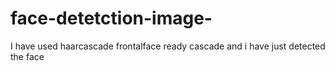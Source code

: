 # face-detetction-image-
I have used haarcascade frontalface ready cascade and i have just detected the face
